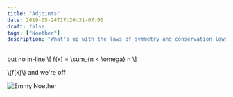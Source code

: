 ```yaml
---
title: "Adjoints"
date: 2019-05-24T17:20:31-07:00
draft: false
tags: ["Noether"]
description: "What's up with the laws of symmetry and conservation laws?"
---
```


but no in-line \\[ f(x) = \sum_{n < \omega} n \\]

\\(f(x)\\) and we're off

![Emmy Noether](https://upload.wikimedia.org/wikipedia/commons/e/e5/Noether.jpg)

